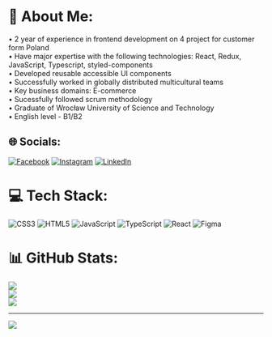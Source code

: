 # 💫 About Me:
• 2 year of experience in frontend development on 4 project for customer form Poland <br>• Have major expertise with the following technologies: React, Redux, JavaScript, Typescript, styled-components<br>• Developed reusable accessible UI components<br>• Successfully worked in globally distributed multicultural teams <br>• Key business domains: E-commerce<br>• Sucessfully followed scrum methodology<br>• Graduate of Wrocław University of Science and Technology<br>• English level - B1/B2


## 🌐 Socials:
[![Facebook](https://img.shields.io/badge/Facebook-%231877F2.svg?logo=Facebook&logoColor=white)](https://facebook.com/kacper.jaros.1) [![Instagram](https://img.shields.io/badge/Instagram-%23E4405F.svg?logo=Instagram&logoColor=white)](https://instagram.com/xjaaroo) [![LinkedIn](https://img.shields.io/badge/LinkedIn-%230077B5.svg?logo=linkedin&logoColor=white)](https://linkedin.com/in/kacper-jaros-6b0981193) 

# 💻 Tech Stack:
![CSS3](https://img.shields.io/badge/css3-%231572B6.svg?style=for-the-badge&logo=css3&logoColor=white) ![HTML5](https://img.shields.io/badge/html5-%23E34F26.svg?style=for-the-badge&logo=html5&logoColor=white) ![JavaScript](https://img.shields.io/badge/javascript-%23323330.svg?style=for-the-badge&logo=javascript&logoColor=%23F7DF1E) ![TypeScript](https://img.shields.io/badge/typescript-%23007ACC.svg?style=for-the-badge&logo=typescript&logoColor=white) ![React](https://img.shields.io/badge/react-%2320232a.svg?style=for-the-badge&logo=react&logoColor=%2361DAFB) 	![Figma](https://img.shields.io/badge/figma-%23F24E1E.svg?style=for-the-badge&logo=figma&logoColor=white)
# 📊 GitHub Stats:
![](https://github-readme-stats.vercel.app/api?username=Jocker34&theme=dark&hide_border=true&include_all_commits=false&count_private=false)<br/>
![](https://github-readme-streak-stats.herokuapp.com/?user=Jocker34&theme=dark&hide_border=true)<br/>
![](https://github-readme-stats.vercel.app/api/top-langs/?username=Jocker34&theme=dark&hide_border=true&include_all_commits=false&count_private=false&layout=compact)

---
[![](https://visitcount.itsvg.in/api?id=Jocker34&icon=0&color=12)](https://visitcount.itsvg.in)

<!-- Proudly created with GPRM ( https://gprm.itsvg.in ) -->

